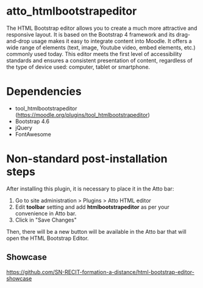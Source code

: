# atto_htmlbootstrapeditor

The HTML Bootstrap editor allows you to create a much more attractive and responsive layout. It is based on the Bootstrap 4 framework and its drag-and-drop usage makes it easy to integrate content into Moodle. It offers a wide range of elements (text, image, Youtube video, embed elements, etc.) commonly used today. This editor meets the first level of accessibility standards and ensures a consistent presentation of content, regardless of the type of device used: computer, tablet or smartphone.

# Dependencies
* tool_htmlbootstrapeditor (https://moodle.org/plugins/tool_htmlbootstrapeditor)
* Bootstrap 4.6
* jQuery
* FontAwesome

# Non-standard post-installation steps
After installing this plugin, it is necessary to place it in the Atto bar:

1. Go to site administration > Plugins > Atto HTML editor
2. Edit **toolbar** setting and add **htmlbootstrapeditor** as per your convenience in Atto bar.
3. Click in "Save Changes"

Then, there will be a new button will be available in the Atto bar that will open the HTML Bootstrap Editor.

## Showcase
https://github.com/SN-RECIT-formation-a-distance/html-bootstrap-editor-showcase

